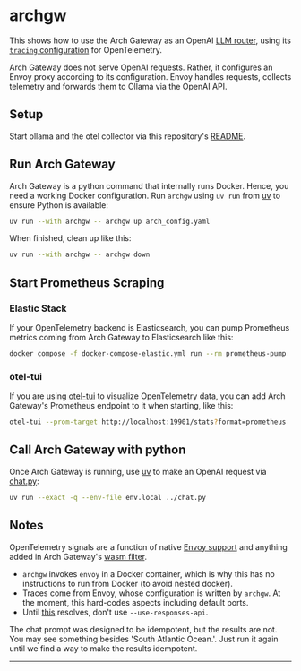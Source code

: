 # archgw

This shows how to use the Arch Gateway as an OpenAI [LLM router][docs], using
its [`tracing` configuration][config] for OpenTelemetry.

Arch Gateway does not serve OpenAI requests. Rather, it configures an Envoy
proxy according to its configuration. Envoy handles requests, collects
telemetry and forwards them to Ollama via the OpenAI API.

## Setup

Start ollama and the otel collector via this repository's [README](../../README.md).

## Run Arch Gateway

Arch Gateway is a python command that internally runs Docker. Hence, you need a
working Docker configuration. Run `archgw` using `uv run` from [uv][uv] to ensure
Python is available:

```bash
uv run --with archgw -- archgw up arch_config.yaml
```

When finished, clean up like this:

```bash
uv run --with archgw -- archgw down
```

## Start Prometheus Scraping

### Elastic Stack

If your OpenTelemetry backend is Elasticsearch, you can pump Prometheus metrics
coming from Arch Gateway to Elasticsearch like this:

```bash
docker compose -f docker-compose-elastic.yml run --rm prometheus-pump
```

### otel-tui

If you are using [otel-tui][otel-tui] to visualize OpenTelemetry data, you can
add Arch Gateway's Prometheus endpoint to it when starting, like this:

```bash
otel-tui --prom-target http://localhost:19901/stats?format=prometheus
```

## Call Arch Gateway with python

Once Arch Gateway is running, use [uv][uv] to make an OpenAI request via
[chat.py](../chat.py):

```bash
uv run --exact -q --env-file env.local ../chat.py
```

## Notes

OpenTelemetry signals are a function of native [Envoy support][envoy-otel]
and anything added in Arch Gateway's [wasm filter][archgw-wasm].

* `archgw` invokes `envoy` in a Docker container, which is why this has no
  instructions to run from Docker (to avoid nested docker).
* Traces come from Envoy, whose configuration is written by `archgw`. At the
  moment, this hard-codes aspects including default ports.
* Until [this][openai-responses] resolves, don't use `--use-responses-api`.

The chat prompt was designed to be idempotent, but the results are not. You may
see something besides 'South Atlantic Ocean.'.
Just run it again until we find a way to make the results idempotent.

---
[docs]: https://github.com/katanemo/archgw?tab=readme-ov-file#use-arch-gateway-as-llm-router
[config]: https://docs.archgw.com/guides/observability/tracing.html
[envoy-otel]: https://www.envoyproxy.io/docs/envoy/latest/api-v3/config/trace/v3/opentelemetry.proto#extension-envoy-tracers-opentelemetry
[archgw-wasm]: https://github.com/katanemo/archgw/blob/main/arch/README.md
[uv]: https://docs.astral.sh/uv/getting-started/installation/
[openai-responses]: https://github.com/katanemo/archgw/issues/476
[otel-tui]: https://github.com/ymtdzzz/otel-tui
